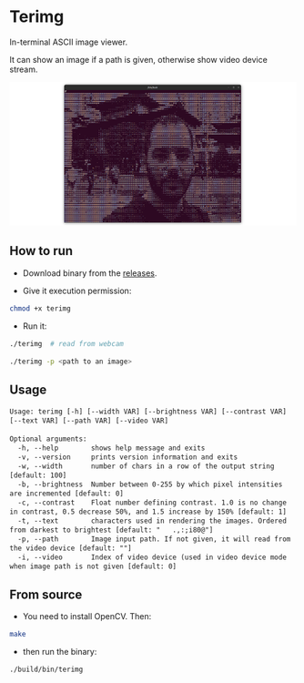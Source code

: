 # Terimg

In-terminal ASCII image viewer. 

It can show an image if a path is given, otherwise show video device stream.

![](demo.png)

## How to run

- Download binary from the [releases](https://github.com/hasauino/terimg/releases).

- Give it execution permission:

```bash
chmod +x terimg
```

- Run it:
```bash
./terimg  # read from webcam
```

```bash
./terimg -p <path to an image>
```



## Usage

```
Usage: terimg [-h] [--width VAR] [--brightness VAR] [--contrast VAR] [--text VAR] [--path VAR] [--video VAR]

Optional arguments:
  -h, --help      	shows help message and exits 
  -v, --version   	prints version information and exits 
  -w, --width     	number of chars in a row of the output string [default: 100]
  -b, --brightness	Number between 0-255 by which pixel intensities are incremented [default: 0]
  -c, --contrast  	Float number defining contrast. 1.0 is no change in contrast, 0.5 decrease 50%, and 1.5 increase by 150% [default: 1]
  -t, --text      	characters used in rendering the images. Ordered from darkest to brightest [default: "   .,:;i80@"]
  -p, --path      	Image input path. If not given, it will read from the video device [default: ""]
  -i, --video     	Index of video device (used in video device mode when image path is not given [default: 0]
```



## From source

- You need to install OpenCV. Then:

```bash
make
```

- then run the binary:

```bash
./build/bin/terimg
```

